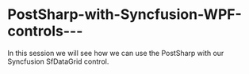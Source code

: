 # PostSharp-with-Syncfusion-WPF-controls---
In this session we will see how we can use the PostSharp with our Syncfusion SfDataGrid control.

